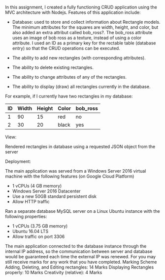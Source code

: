 In this assignment, I created a fully functioning CRUD application using the MVC
architecture with Nodejs. Features of this application include:

- Database: used to store and collect information about Rectangle models. The
minimum attributes for the squares are width, height, and color, but also added an extra attribut called bob_ross?. The bob_ross attribute 
uses an image of bob ross as a texture, instead of using a color attribute.
I used an ID as a primary key for the rectable table (database entry) so that the CRUD operations can be executed.

- The ability to add new rectangles (with corresponding attributes).
- The ability to delete existing rectangles.
- The ability to change attributes of any of the rectangles.
- The ability to display (draw) all rectangles currently in the database. 

For example, if I currently have two rectangles in my database:

ID | Width | Height | Color | bob_ross
---|-------|--------|-------|----------
1 | 90 | 15 | red | no
2 | 30 | 20 | black | yes

View:

Rendered rectangles in database using a requested JSON object from the server

Deployment:

The main application was served from a Windows Server 2016 virtual machine with
the following features (on Google Cloud Platform)

- 1 vCPUs (4 GB memory)
- Windows Server 2016 Datacenter
- Use a new 50GB standard persistent disk
- Allow HTTP traffic

Ran a separate database MySQL server on a Linux Ubuntu instance
with the following properties:

- 1 vCPUs (3.75 GB memory)
- Ubuntu 16.04 LTS
- Allow traffic on port 3306

The main application connected to the database instance through the internal IP address,
so the communication between server and database would be guaranteed each time the external IP was renewed. For
you may still receive marks for any work that you have completed.
Marking Scheme
Adding, Deleting, and Editing rectangles: 14 Marks
Displaying Rectangles properly: 10 Marks
Creativity (relative): 4 Marks
